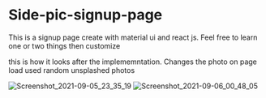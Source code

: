 # Side-pic-signup-page
This is a signup page create with material ui and react js. Feel free to learn one or two things then customize

this is how it looks after the implememntation. Changes the photo on page load
used random unsplashed photos

![Screenshot_2021-09-05_23_35_19](https://user-images.githubusercontent.com/41311815/132597319-eac18504-b0ac-4b07-9210-fe8a559751ab.png)
![Screenshot_2021-09-06_00_48_05](https://user-images.githubusercontent.com/41311815/132597326-09a0d161-e21d-4d33-a0f8-bbcd7909cf44.png)


